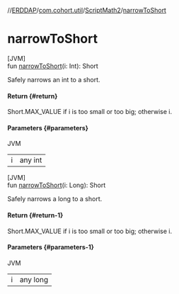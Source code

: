 //[ERDDAP](../../../index.md)/[com.cohort.util](../index.md)/[ScriptMath2](index.md)/[narrowToShort](narrow-to-short.md)

# narrowToShort

[JVM]\
fun [narrowToShort](narrow-to-short.md)(i: Int): Short

Safely narrows an int to a short.

#### Return {#return}

Short.MAX_VALUE if i is too small or too big; otherwise i.

#### Parameters {#parameters}

JVM

| | |
|---|---|
| i | any int |

[JVM]\
fun [narrowToShort](narrow-to-short.md)(i: Long): Short

Safely narrows a long to a short.

#### Return {#return-1}

Short.MAX_VALUE if i is too small or too big; otherwise i.

#### Parameters {#parameters-1}

JVM

| | |
|---|---|
| i | any long |